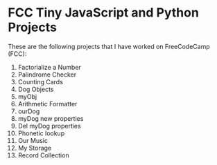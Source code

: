 # FCC Tiny JavaScript and Python Projects

These are the following projects that I have worked on FreeCodeCamp (FCC):

1. Factorialize a Number
2. Palindrome Checker
3. Counting Cards
4. Dog Objects
5. myObj 
6. Arithmetic Formatter
7. ourDog 
8. myDog new properties
9. Del myDog properties
10. Phonetic lookup 
11. Our Music 
12. My Storage 
13. Record Collection

